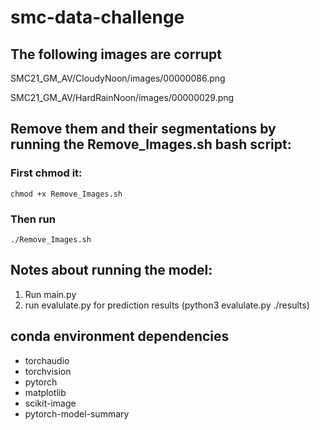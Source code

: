 # smc-data-challenge

## The following images are corrupt

SMC21_GM_AV/CloudyNoon/images/00000086.png

SMC21_GM_AV/HardRainNoon/images/00000029.png

## Remove them and their segmentations by running the Remove_Images.sh bash script:

### First chmod it:

`chmod +x Remove_Images.sh`

### Then run 

`./Remove_Images.sh`

## Notes about running the model:
1) Run main.py
2) run evalulate.py for prediction results (python3 evalulate.py ./results)

## conda environment dependencies
  - torchaudio
  - torchvision
  - pytorch
  - matplotlib
  - scikit-image
  - pytorch-model-summary
